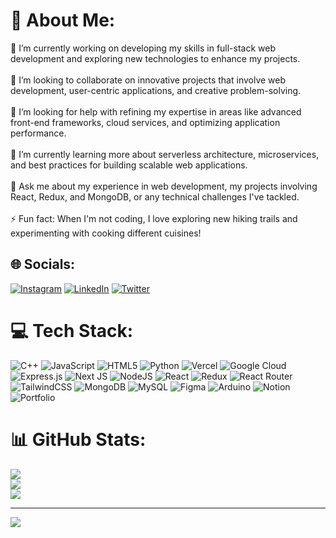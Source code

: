 # 💫 About Me:
🔭  I’m currently working on developing my skills in full-stack web development and exploring new technologies to enhance my projects.<br><br>👯 I’m looking to collaborate on innovative projects that involve web development, user-centric applications, and creative problem-solving.<br><br>🤝 I’m looking for help with refining my expertise in areas like advanced front-end frameworks, cloud services, and optimizing application performance.<br><br>🌱 I’m currently learning more about serverless architecture, microservices, and best practices for building scalable web applications.<br><br>💬 Ask me about my experience in web development, my projects involving React, Redux, and MongoDB, or any technical challenges I've tackled.<br><br>⚡ Fun fact: When I'm not coding, I love exploring new hiking trails and experimenting with cooking different cuisines!


## 🌐 Socials:
[![Instagram](https://img.shields.io/badge/Instagram-%23E4405F.svg?logo=Instagram&logoColor=white)](https://instagram.com/https://www.instagram.com/kartikdevarde) [![LinkedIn](https://img.shields.io/badge/LinkedIn-%230077B5.svg?logo=linkedin&logoColor=white)](https://linkedin.com/in/https://www.linkedin.com/in/kartik-devarde-aab111227/) [![Twitter](https://img.shields.io/badge/Twitter-%231DA1F2.svg?logo=Twitter&logoColor=white)](https://twitter.com/https://twitter.com/DevardeKartik) 

# 💻 Tech Stack:
![C++](https://img.shields.io/badge/c++-%2300599C.svg?style=for-the-badge&logo=c%2B%2B&logoColor=white) ![JavaScript](https://img.shields.io/badge/javascript-%23323330.svg?style=for-the-badge&logo=javascript&logoColor=%23F7DF1E) ![HTML5](https://img.shields.io/badge/html5-%23E34F26.svg?style=for-the-badge&logo=html5&logoColor=white) ![Python](https://img.shields.io/badge/python-3670A0?style=for-the-badge&logo=python&logoColor=ffdd54) ![Vercel](https://img.shields.io/badge/vercel-%23000000.svg?style=for-the-badge&logo=vercel&logoColor=white) ![Google Cloud](https://img.shields.io/badge/Google%20Cloud-%234285F4.svg?style=for-the-badge&logo=google-cloud&logoColor=white) ![Express.js](https://img.shields.io/badge/express.js-%23404d59.svg?style=for-the-badge&logo=express&logoColor=%2361DAFB) ![Next JS](https://img.shields.io/badge/Next-black?style=for-the-badge&logo=next.js&logoColor=white) ![NodeJS](https://img.shields.io/badge/node.js-6DA55F?style=for-the-badge&logo=node.js&logoColor=white) ![React](https://img.shields.io/badge/react-%2320232a.svg?style=for-the-badge&logo=react&logoColor=%2361DAFB) ![Redux](https://img.shields.io/badge/redux-%23593d88.svg?style=for-the-badge&logo=redux&logoColor=white) ![React Router](https://img.shields.io/badge/React_Router-CA4245?style=for-the-badge&logo=react-router&logoColor=white) ![TailwindCSS](https://img.shields.io/badge/tailwindcss-%2338B2AC.svg?style=for-the-badge&logo=tailwind-css&logoColor=white) ![MongoDB](https://img.shields.io/badge/MongoDB-%234ea94b.svg?style=for-the-badge&logo=mongodb&logoColor=white) ![MySQL](https://img.shields.io/badge/mysql-%2300f.svg?style=for-the-badge&logo=mysql&logoColor=white) 	![Figma](https://img.shields.io/badge/figma-%23F24E1E.svg?style=for-the-badge&logo=figma&logoColor=white) ![Arduino](https://img.shields.io/badge/-Arduino-00979D?style=for-the-badge&logo=Arduino&logoColor=white) ![Notion](https://img.shields.io/badge/Notion-%23000000.svg?style=for-the-badge&logo=notion&logoColor=white) ![Portfolio](https://img.shields.io/badge/Portfolio-%23000000.svg?style=for-the-badge&logo=firefox&logoColor=#FF7139)
# 📊 GitHub Stats:
![](https://github-readme-stats.vercel.app/api?username=kartikdevarde2601&theme=react&hide_border=false&include_all_commits=false&count_private=false)<br/>
![](https://github-readme-streak-stats.herokuapp.com/?user=kartikdevarde2601&theme=react&hide_border=false)<br/>
![](https://github-readme-stats.vercel.app/api/top-langs/?username=kartikdevarde2601&theme=react&hide_border=false&include_all_commits=false&count_private=false&layout=compact)

---
[![](https://visitcount.itsvg.in/api?id=kartikdevarde2601&icon=0&color=0)](https://visitcount.itsvg.in)

<!-- Proudly created with GPRM ( https://gprm.itsvg.in ) -->
